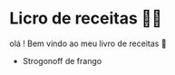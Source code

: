 # Licro de receitas :man_cook: 

olá ! Bem vindo ao meu livro de receitas :wave:

- Strogonoff de frango
